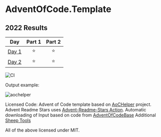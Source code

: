 # AdventOfCode.Template

<!--- advent_readme_stars table --->
## 2022 Results

| Day | Part 1 | Part 2 |
| :---: | :---: | :---: |
| [Day 1](https://adventofcode.com/2022/day/1) | ⭐ | ⭐ |
| [Day 2](https://adventofcode.com/2022/day/2) | ⭐ | ⭐ |
<!--- advent_readme_stars table --->

![CI](https://github.com/eduherminio/AdventOfCode.Template/workflows/CI/badge.svg)

Output example:

![aochelper](https://user-images.githubusercontent.com/11148519/142051856-16d9d5bf-885c-44cd-94ae-6f678bcbc04f.gif)

Licensed Code:
Advent of Code template based on [AoCHelper](https://github.com/eduherminio/AoCHelper) project.
Advent Readme Stars uses [Advent-Readme-Stars Action](https://github.com/k2bd/advent-readme-stars).
Automatic downloading of Input based on code from [AdventOfCodeBase](https://github.com/sindrekjr/AdventOfCodeBase)
Additional [Sheep Tools](https://github.com/eduherminio/SheepTools)

All of the above licensed under MIT.
